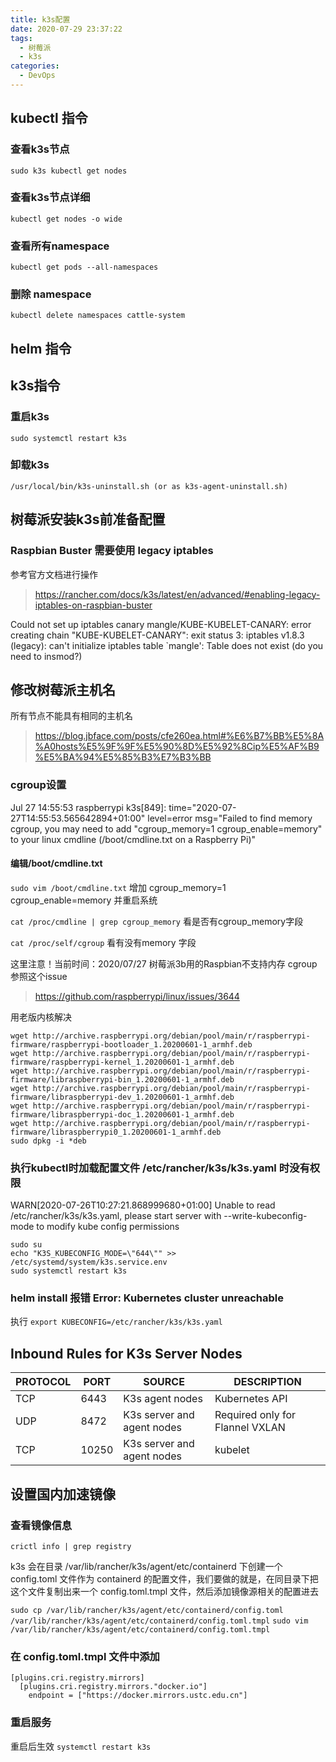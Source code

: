 ```yaml
---
title: k3s配置
date: 2020-07-29 23:37:22
tags:
  - 树莓派
  - k3s
categories:
  - DevOps
---
```


## kubectl 指令

### 查看k3s节点
`sudo k3s kubectl get nodes`

### 查看k3s节点详细
`kubectl get nodes -o wide`

### 查看所有namespace
`kubectl get pods --all-namespaces`

### 删除 namespace
`kubectl delete namespaces cattle-system`

## helm 指令

## k3s指令

### 重启k3s 
`sudo systemctl restart k3s`

### 卸载k3s
`/usr/local/bin/k3s-uninstall.sh (or as k3s-agent-uninstall.sh)`

## 树莓派安装k3s前准备配置

### Raspbian Buster 需要使用 legacy iptables
参考官方文档进行操作
>https://rancher.com/docs/k3s/latest/en/advanced/#enabling-legacy-iptables-on-raspbian-buster

Could not set up iptables canary mangle/KUBE-KUBELET-CANARY: error creating chain "KUBE-KUBELET-CANARY": exit status 3: iptables v1.8.3 (legacy): can't initialize iptables table `mangle': Table does not exist (do you need to insmod?)

## 修改树莓派主机名
所有节点不能具有相同的主机名
>https://blog.jbface.com/posts/cfe260ea.html#%E6%B7%BB%E5%8A%A0hosts%E5%9F%9F%E5%90%8D%E5%92%8Cip%E5%AF%B9%E5%BA%94%E5%85%B3%E7%B3%BB

### cgroup设置

Jul 27 14:55:53 raspberrypi k3s[849]: time="2020-07-27T14:55:53.565642894+01:00" level=error msg="Failed to find memory cgroup, you may need to add \"cgroup_memory=1 cgroup_enable=memory\" to your linux cmdline (/boot/cmdline.txt on a Raspberry Pi)"

#### 编辑/boot/cmdline.txt

`sudo vim /boot/cmdline.txt` 增加 cgroup_memory=1 cgroup_enable=memory 并重启系统

`cat /proc/cmdline | grep cgroup_memory` 看是否有cgroup_memory字段

`cat /proc/self/cgroup` 看有没有memory 字段

这里注意！当前时间：2020/07/27
树莓派3b用的Raspbian不支持内存 cgroup
参照这个issue
>https://github.com/raspberrypi/linux/issues/3644

用老版内核解决
```
wget http://archive.raspberrypi.org/debian/pool/main/r/raspberrypi-firmware/raspberrypi-bootloader_1.20200601-1_armhf.deb
wget http://archive.raspberrypi.org/debian/pool/main/r/raspberrypi-firmware/raspberrypi-kernel_1.20200601-1_armhf.deb
wget http://archive.raspberrypi.org/debian/pool/main/r/raspberrypi-firmware/libraspberrypi-bin_1.20200601-1_armhf.deb
wget http://archive.raspberrypi.org/debian/pool/main/r/raspberrypi-firmware/libraspberrypi-dev_1.20200601-1_armhf.deb
wget http://archive.raspberrypi.org/debian/pool/main/r/raspberrypi-firmware/libraspberrypi-doc_1.20200601-1_armhf.deb
wget http://archive.raspberrypi.org/debian/pool/main/r/raspberrypi-firmware/libraspberrypi0_1.20200601-1_armhf.deb
sudo dpkg -i *deb
```

### 执行kubectl时加载配置文件 /etc/rancher/k3s/k3s.yaml 时没有权限
WARN[2020-07-26T10:27:21.868999680+01:00] Unable to read /etc/rancher/k3s/k3s.yaml, please start server with --write-kubeconfig-mode to modify kube config permissions 
```
sudo su
echo "K3S_KUBECONFIG_MODE=\"644\"" >> /etc/systemd/system/k3s.service.env
sudo systemctl restart k3s
```


### helm install 报错 Error: Kubernetes cluster unreachable
执行
`export KUBECONFIG=/etc/rancher/k3s/k3s.yaml`


## Inbound Rules for K3s Server Nodes
|PROTOCOL|PORT|SOURCE|DESCRIPTION|
|---|---|---|---|
|TCP|6443|K3s agent nodes|Kubernetes API|
|UDP|8472|K3s server and agent nodes|Required only for Flannel VXLAN|
|TCP|10250|K3s server and agent nodes|kubelet|

## 设置国内加速镜像

### 查看镜像信息

`crictl info | grep registry`

k3s 会在目录 /var/lib/rancher/k3s/agent/etc/containerd 下创建一个 config.toml 文件作为 containerd 的配置文件，我们要做的就是，在同目录下把这个文件复制出来一个 config.toml.tmpl 文件，然后添加镜像源相关的配置进去

`sudo cp /var/lib/rancher/k3s/agent/etc/containerd/config.toml /var/lib/rancher/k3s/agent/etc/containerd/config.toml.tmpl`
`sudo vim /var/lib/rancher/k3s/agent/etc/containerd/config.toml.tmpl`

### 在 config.toml.tmpl 文件中添加

```
[plugins.cri.registry.mirrors]
  [plugins.cri.registry.mirrors."docker.io"]
    endpoint = ["https://docker.mirrors.ustc.edu.cn"]

```

### 重启服务
重启后生效
`systemctl restart k3s`